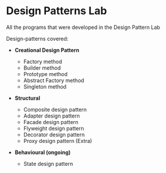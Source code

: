 # Design Patterns Lab
All the programs that were developed in the Design Pattern Lab

Design-patterns covered:
 - **Creational Design Pattern**
   - Factory method
   - Builder method
   - Prototype method
   - Abstract Factory method
   - Singleton method
  
 - **Structural**
   - Composite design pattern
   - Adapter design pattern
   - Facade design pattern
   - Flyweight design pattern
   - Decorator design pattern
   - Proxy design pattern (Extra)
 
 - **Behavioural (ongoing)**
   - State design pattern
